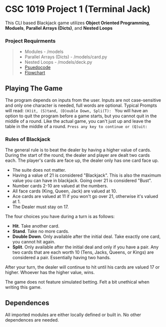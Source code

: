 # CSC 1019 Project 1 (Terminal Jack)

This CLI based Blackjack game utilizes **Object Oriented Programming**, **Moduels**, **Parallel Arrays (Dicts)**, and **Nested Loops**

### Project Requirments

> - Modules - /models
> - Parallel Arrays (Dicts) - /models/card.py
> - Nested Loops - /models/deck.py
> - [Psuedocode](https://docs.google.com/document/d/1f2Hn8JHXtVvwcB-JNACIGDwMxlJp3PZSVbY7nKyXmII/edit?usp=sharing)
> - [Flowchart]()

## Playing The Game

The program depends on inputs from the user. Inputs are not case-sensitive and only one character is needed, full words are optional.
Typical Prompts will read:
`(H)it, (S)tand, (D)ouble Down, Spli(T): `
You will have an option to quit the program before a game starts, but you cannot quit in the middle of a round. Like the actual game, you can't just up and leave the table in the middle of a round.
`Press any key to continue or (Q)uit: `

### Rules of Blackjack
The general rule is to beat the dealer by having a higher value of cards. During the start of the round, the dealer and player are dealt two cards each. The player's cards are face up, the dealer only has one card face up.
- The suite does not matter.
- Having a value of 21 is considered "Blackjack". This is also the maximum value you can have in blackjack. Going over 21 is considered "Bust".
- Number cards 2-10 are valued at the numbers.
- All face cards (King, Queen, Jack) are valued at 10.
- Ace cards are valued at 11 if you won't go over 21, otherwise it's valued at 1.
- The Dealer must stay on 17.

The four choices you have during a turn is as follows:
- **Hit**. Take another card.
- **Stand**. Take no more cards. 
- **Double Down**. Only available after the initial deal. Take exactly one card, you cannot hit again.
- **Split**. Only available after the initial deal and only if you have a pair. Any two cards that are each worth 10 (Tens, Jacks, Queens, or Kings) are considered a pair. Essentially having two hands.

After your turn, the dealer will continue to hit until his cards are valued 17 or higher.
Whoever has the higher value, wins.


The game does not feature simulated betting. Felt a bit unethical when writing this game.

## Dependences

All imported modules are either locally defined or built in. No other dependences are needed.